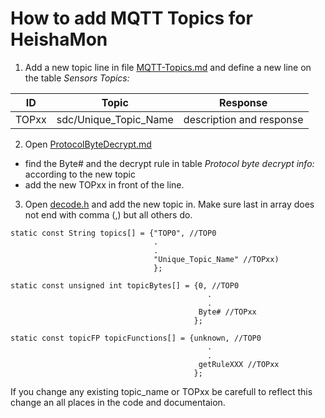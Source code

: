 # How to add MQTT Topics for HeishaMon

1. Add a new topic line in file [MQTT-Topics.md](MQTT-Topics.md)  and define a new line on the table *Sensors Topics:*


ID | Topic | Response
--- | --- | ---
TOPxx | sdc/Unique_Topic_Name | description and response

2. Open [ProtocolByteDecrypt.md](ProtocolByteDecrypt.md) 
- find the Byte# and the decrypt rule in table *Protocol byte decrypt info:* according to the new topic
- add the new TOPxx in front of the line.

3. Open [decode.h](HeishaMon/decode.h) and add the new topic in. Make sure last in array does not end with comma (,) but all others do.

```
static const String topics[] = {"TOP0", //TOP0
                                .
                                .
                                "Unique_Topic_Name" //TOPxx)
                                };
```

```
static const unsigned int topicBytes[] = {0, //TOP0
                                            .
                                            .
                                          Byte# //TOPxx
                                         };
```

```
static const topicFP topicFunctions[] = {unknown, //TOP0
                                            .
                                            .
                                          getRuleXXX //TOPxx
                                         };
```

If you change any existing topic_name or TOPxx be carefull to reflect this change an all places in the code and documentaion.
